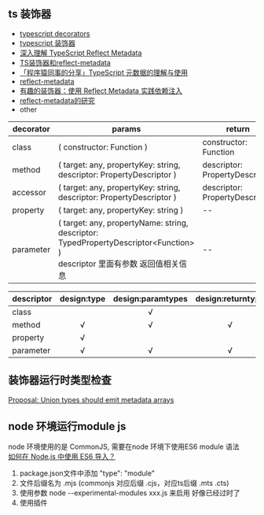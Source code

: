 
## ts 装饰器

- [typescript decorators](https://www.typescriptlang.org/docs/handbook/decorators.html)
- [typescript 装饰器](https://www.tslang.cn/docs/handbook/decorators.html)
- [深入理解 TypeScript Reflect Metadata](https://jkchao.github.io/typescript-book-chinese/tips/metadata.html#%E5%9F%BA%E7%A1%80)
- [TS装饰器和reflect-metadata](https://yqz0203.github.io/decorator-and-reflect-metadata-in-typescript/)
- [「程序猿同事的分享」TypeScript 元数据的理解与使用](https://zhuanlan.zhihu.com/p/166362122)
- [reflect-metadata](https://github.com/rbuckton/reflect-metadata)
- [有趣的装饰器：使用 Reflect Metadata 实践依赖注入](https://zhuanlan.zhihu.com/p/87511653)
- [reflect-metadata的研究](https://juejin.cn/post/6844904152812748807)
- other

| decorator | params | return |
| --------- | ------ | ------ |
| class     | \( constructor: Function \) | constructor: Function |
| method    | \( target: any, propertyKey: string, descriptor: PropertyDescriptor \) | descriptor: PropertyDescriptor |
| accessor  | \( target: any, propertyKey: string, descriptor: PropertyDescriptor \) | descriptor: PropertyDescriptor |
| property  | \( target: any, propertyKey: string \) | -- |
| parameter | \( target: any, propertyName: string, descriptor: TypedPropertyDescriptor&lt;Function&gt; \) <br> descriptor 里面有参数 返回值相关信息 | -- |


| descriptor | design:type | design:paramtypes | design:returntype |
| ---------- | :------------: | :----------------: | :-----------------: |
| class      |   | √ |   |
| method     | √ | √ | √ |
| property   | √ |   |   |
| parameter  | √ | √ | √ |


## 装饰器运行时类型检查
[Proposal: Union types should emit metadata arrays](https://github.com/microsoft/TypeScript/issues/9916)

## node 环境运行module js
node 环境使用的是 CommonJS, 需要在node 环境下使用ES6 module 语法  
[如何在 Node.js 中使用 ES6 导入？](https://www.geeksforgeeks.org/how-to-use-an-es6-import-in-node-js/)
1. package.json文件中添加 "type": "module"
2. 文件后缀名为 .mjs (commonjs 对应后缀 .cjs，对应ts后缀 .mts .cts)
3. 使用参数 node --experimental-modules xxx.js 来启用 好像已经过时了
4. 使用插件
